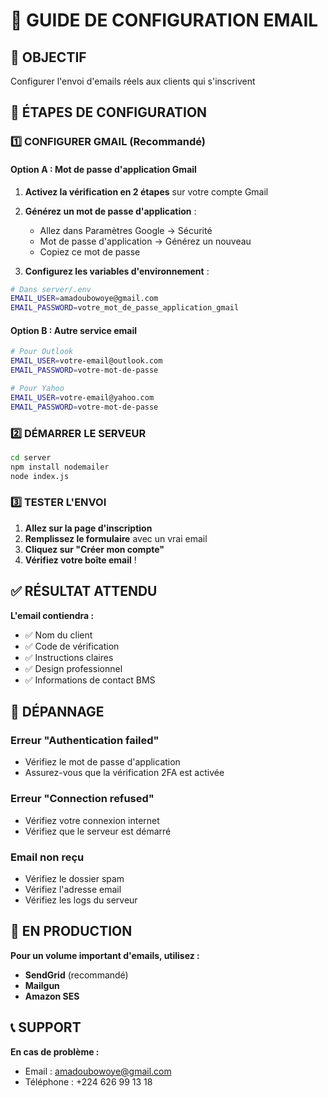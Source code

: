 # 📧 GUIDE DE CONFIGURATION EMAIL

## 🎯 OBJECTIF
Configurer l'envoi d'emails réels aux clients qui s'inscrivent

## 🔧 ÉTAPES DE CONFIGURATION

### 1️⃣ CONFIGURER GMAIL (Recommandé)

#### **Option A : Mot de passe d'application Gmail**
1. **Activez la vérification en 2 étapes** sur votre compte Gmail
2. **Générez un mot de passe d'application** :
   - Allez dans Paramètres Google → Sécurité
   - Mot de passe d'application → Générez un nouveau
   - Copiez ce mot de passe

3. **Configurez les variables d'environnement** :
```bash
# Dans server/.env
EMAIL_USER=amadoubowoye@gmail.com
EMAIL_PASSWORD=votre_mot_de_passe_application_gmail
```

#### **Option B : Autre service email**
```bash
# Pour Outlook
EMAIL_USER=votre-email@outlook.com
EMAIL_PASSWORD=votre-mot-de-passe

# Pour Yahoo
EMAIL_USER=votre-email@yahoo.com
EMAIL_PASSWORD=votre-mot-de-passe
```

### 2️⃣ DÉMARRER LE SERVEUR

```bash
cd server
npm install nodemailer
node index.js
```

### 3️⃣ TESTER L'ENVOI

1. **Allez sur la page d'inscription**
2. **Remplissez le formulaire** avec un vrai email
3. **Cliquez sur "Créer mon compte"**
4. **Vérifiez votre boîte email** !

## ✅ RÉSULTAT ATTENDU

**L'email contiendra :**
- ✅ Nom du client
- ✅ Code de vérification
- ✅ Instructions claires
- ✅ Design professionnel
- ✅ Informations de contact BMS

## 🔧 DÉPANNAGE

### **Erreur "Authentication failed"**
- Vérifiez le mot de passe d'application
- Assurez-vous que la vérification 2FA est activée

### **Erreur "Connection refused"**
- Vérifiez votre connexion internet
- Vérifiez que le serveur est démarré

### **Email non reçu**
- Vérifiez le dossier spam
- Vérifiez l'adresse email
- Vérifiez les logs du serveur

## 🚀 EN PRODUCTION

**Pour un volume important d'emails, utilisez :**
- **SendGrid** (recommandé)
- **Mailgun**
- **Amazon SES**

## 📞 SUPPORT

**En cas de problème :**
- Email : amadoubowoye@gmail.com
- Téléphone : +224 626 99 13 18
